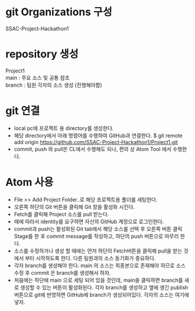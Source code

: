 # git Organizations 구성  
SSAC-Project-Hackathon1

# repository 생성  
Project1  
 main : 주요 소스 및 공통 참조   
 branch : 팀원 각자의 소스 생성 (진행해야함)  

# git 연결  
- local pc에 프로젝트 용 directory를 생성한다.  
- 해당 directory에서 아래 명령어를 수행하여 GitHub과 연결한다.
$ git remote add origin https://github.com/SSAC-Project-Hackathon1/Project1.git
- commit, push 와 pull은 CL에서 수행해도 되나, 편의 상 Atom Tool 에서 수행한다.

# Atom 사용  
- File >> Add Project Folder..로 해당 프로젝트용 폴더를 세팅한다.
- 오른쪽 하단의 Git 버튼을 클릭해 Git 창을 활성화 시킨다.
- Fetch를 클릭해 Project 소스를 pull 받는다.
- 때에 따라서 identity를 요구하면 자신의 GitHub 계정으로 로그인한다.
- commit과 push는 활성화된 Git tab에서 해당 소스를 선택 후 오른쪽 버튼 클릭 Stage를 한 후 commit message를 작성하고, 하단의 push 버튼으로 마무리 한다.
- 소스를 수정하거나 생성 할 때에는 먼저 하단의 Fetch버튼을 클릭해 pull을 받는 것에서 부터 시작하도록 한다. 다른 팀원과의 소스 동기화가 중요하다.
- 각자 branch를 생성해야 한다. main 의 소스는 최종본으로 존재해야 하므로 소스 수정 후 commit 은 branch를 생성해서 하자.
- 처음에는 하단에 main 으로 세팅 되어 있을 것인데, main을 클릭하면 branch를 새로 생성할 수 있는 버튼이 활성화된다. 각자 branch를 생성하고 옆에 생긴 publish 버튼으로 git에 반영하면 GitHub에 branch가 생성되어있다.
각자의 소스는 여기에 넣자.
